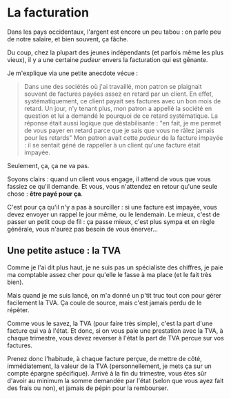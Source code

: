 # La facturation

Dans les pays occidentaux, l'argent est encore un peu tabou : on parle peu de notre salaire, et bien souvent, ça fâche.

Du coup, chez la plupart des jeunes indépendants (et parfois même les plus vieux), il y a une certaine *pudeur* envers la facturation qui est gênante.

Je m'explique via une petite anecdote vécue :

> Dans une des sociétés où j'ai travaillé, mon patron se plaignait souvent de factures payées assez en retard par un client. En effet, systématiquement, ce client payait ses factures avec un bon mois de retard.
> Un jour, n'y tenant plus, mon patron a appellé la société en question et lui a demandé le pourquoi de ce retard systématique. La réponse était aussi logique que déstabilisante : "en fait, je me permet de vous payer en retard parce que je sais que vous ne râlez jamais pour les retards"
> Mon patron avait cette *pudeur* de la facture impayée : il se sentait géné de rappeller à un client qu'une facture était impayée.

Seulement, ça, ça ne va pas.

Soyons clairs : quand un client vous engage, il attend de vous que vous fassiez ce qu'il demande. Et vous, vous n'attendez en retour qu'une seule chose : **être payé pour ça**.

C'est pour ça qu'il n'y a pas à sourciller : si une facture est impayée, vous devez envoyer un rappel le jour même, ou le lendemain.
Le mieux, c'est de passer un petit coup de fil : ça passe mieux, c'est plus sympa et en règle générale, vous n'aurez pas besoin de vous énerver...

## Une petite astuce : la TVA

Comme je l'ai dit plus haut, je ne suis pas un spécialiste des chiffres, je paie ma comptable assez cher pour qu'elle le fasse à ma place (et le fait très bien).

Mais quand je me suis lancé, on m'a donné un p'tit truc tout con pour gérer facilement la TVA. Ça coule de source, mais c'est jamais perdu de le répèter.

Comme vous le savez, la TVA (pour faire très simple), c'est la part d'une facture qui va à l'état. Et donc, si on vous paie une prestation avec la TVA, à chaque trimestre, vous devez reverser à l'état la part de TVA percue sur vos factures.

Prenez donc l'habitude, à chaque facture perçue, de mettre de côté, immédiatement, la valeur de la TVA (personnellement, je mets ça sur un compte épargne spécifique).
Arrivé à la fin du trimestre, vous êtes sûr d'avoir au minimum la somme demandée par l'état (selon que vous ayez fait des frais ou non), et jamais de pépin pour la rembourser.
